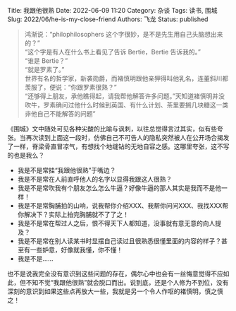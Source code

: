 Title: 我跟他很熟
Date: 2022-06-09 11:20
Category: 杂谈
Tags: 读书, 围城
Slug: 2022/06/he-is-my-close-friend
Authors: 飞龙
Status: published

> 鸿渐说：“philophilosophers 这个字很妙，是不是先生用自己头脑想出来的？”  
“这个字是有人在什么书上看见了告诉 Bertie，Bertie 告诉我的。”  
“谁是 Bertie？”  
“就是罗素了。”  
世界有名的哲学家，新袭勋爵，而褚慎明跟他亲狎得叫他乳名，连董斜川都羡服了，便说：“你跟罗素很熟？”  
“还够得上朋友，承他瞧得起，请我帮他解答许多问题。”天知道褚慎明并没吹牛，罗素确问过他什么时候到英国、有什么计划、茶里要搁几块糖这一类非他自己不能解答的问题”

《围城》文中随处可见各种尖酸的比喻与讽刺，以往总觉得言过其实，似有些夸张。当再次读到上面这一段时，仿佛自己不可告人的隐私突然被人在公开场合揭发了一样，脊梁骨直冒凉气，有想找个地缝钻的无地自容之感。这哪里夸张，这不写的也是我么？

- 我是不是常挂“我跟他很熟”于嘴边？
- 我是不是常在人前直呼他人的名字以显得我跟这人很熟？
- 我是不是常吹我有个朋友怎么怎么牛逼？好像牛逼的那人其实是我而不是他一样！
- 我是不是常胸脯拍的山响，说我帮你介绍XXX、我帮你问问XXX、我找XXX帮你解决下？实际上拍完胸脯就不了了之！
- 我是不是常在帮过人之后，恨不得天下人都知道，没事就有意无意的向人提及？
- 我是不是常在别人读某书时显摆自己读过且很熟悉很懂里面的内容的样子？甚至有一些妒意，好像就我懂，你不懂！
- 我是不是……

也不是说我完全没有意识到这些问题的存在，偶尔心中也会有一丝悔意觉得不应如此，但不知不觉“我跟他很熟”就会脱口而出。说到底，还是个人修为不到位，没有深刻的意识到如果这些点再放大一些，我就是另一个令人作呕的褚慎明，慎之慎之！